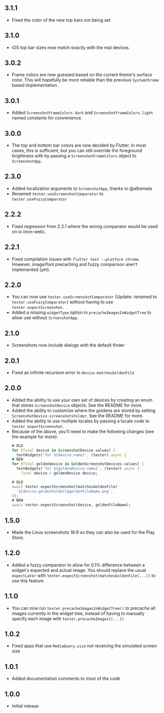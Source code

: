 ## 3.1.1

- Fixed the color of the new top bars not being set

## 3.1.0

- iOS top bar sizes now match exactly with the real devices.

## 3.0.2

- Frame colors are now guessed based on the current theme's surface color. This will hopefully be more reliable than the previous `SystemChrome` based implementation.

## 3.0.1

- Added `ScreenshotFrameColors.dark` and `ScreenshotFrameColors.light` named constants for convenience.

## 3.0.0

- The top and bottom bar colors are now decided by Flutter. In most cases, this is sufficient, but you can still override the foreground brightness with by passing a `ScreenshotFrameColors` object to `ScreenshotApp`.

## 2.3.0

- Added localization arguments to `ScreenshotApp`, thanks to @albemala
- Renamed `tester.useScreenshotComparator` to `tester.useFuzzyComparator`

## 2.2.2

- Fixed regression from 2.2.1 where the wrong comparator would be used on io (non-web).

## 2.2.1

- Fixed compilation issues with `flutter test --platform chrome`. However, image/font precaching and fuzzy comparison aren't implemented (yet).

## 2.2.0

- You can now use `tester.useScreenshotComparator` (Update: renamed to `tester.useFuzzyComparator`) without having to use `tester.expectScreenshot`.
- Added a missing `widgetType` option in `precacheImagesInWidgetTree` to allow use without `ScreenshotApp`.

## 2.1.0

- Screenshots now include dialogs with the default finder

## 2.0.1

- Fixed an infinite recursion error in `device.matchesGoldenFile`

## 2.0.0

- Added the ability to use your own set of devices by creating an enum that stores `ScreenshotDevice` objects. See the README for more.
- Added the ability to customize where the goldens are stored by setting `ScreenshotDevice.screenshotsFolder`. See the README for more.
- Added the ability to use multiple locales by passing a locale code to `tester.expectScreenshot`.
- Because of the above, you'll need to make the following changes (see the example for more):
  ```dart
  # OLD
  for (final device in ScreenshotDevice.values) {
    testWidgets('for ${device.name}', (tester) async {
  # NEW
  for (final goldenDevice in GoldenScreenshotDevices.values) {
    testWidgets('for ${goldenDevice.name}', (tester) async {
      final device = goldenDevice.device;
  ```
  ```dart
  # OLD
  await tester.expectScreenshot(matchesGoldenFile(
    '${device.goldenFolder}$goldenFileName.png',
  ));
  # NEW
  await tester.expectScreenshot(device, goldenFileName);
  ```

## 1.5.0

- Made the Linux screenshots 16:9 so they can also be used for the Play Store.

## 1.2.0

- Added a fuzzy comparator to allow for 0.1% difference between a widget's expected and actual image. You should replace the usual `expectLater` with `tester.expectScreenshot(matchesGoldenFile(...))` to use this feature.

## 1.1.0

- You can now run `tester.precacheImagesInWidgetTree()` to precache all images currently in the widget tree, instead of having to manually specify each image with `tester.precacheImages([...])`

## 1.0.2

- Fixed apps that use `MediaQuery.size` not receiving the simulated screen size

## 1.0.1

- Added documentation comments to most of the code

## 1.0.0

- Initial release
